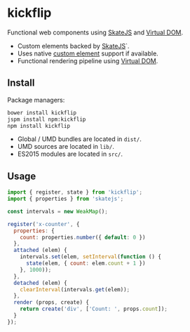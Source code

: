 # kickflip

Functional web components using [SkateJS](https://github.com/skatejs/skatejs) and [Virtual DOM](https://github.com/Matt-Esch/virtual-dom).

- Custom elements backed by [SkateJS](https://github.com/skatejs/skatejs)`.
- Uses native [custom element](http://w3c.github.io/webcomponents/spec/custom/) support if available.
- Functional rendering pipeline using [Virtual DOM](https://github.com/Matt-Esch/virtual-dom).

## Install

Package managers:

```sh
bower install kickflip
jspm install npm:kickflip
npm install kickflip
```

- Global / UMD bundles are located in `dist/`.
- UMD sources are located in `lib/`.
- ES2015 modules are located in `src/`.

## Usage

```js
import { register, state } from 'kickflip';
import { properties } from 'skatejs';

const intervals = new WeakMap();

register('x-counter', {
  properties: {
    count: properties.number({ default: 0 })
  },
  attached (elem) {
    intervals.set(elem, setInterval(function () {
      state(elem, { count: elem.count + 1 })
    }, 1000));
  },
  detached (elem) {
    clearInterval(intervals.get(elem));
  },
  render (props, create) {
    return create('div', ['Count: ', props.count]);
  }
});
```
